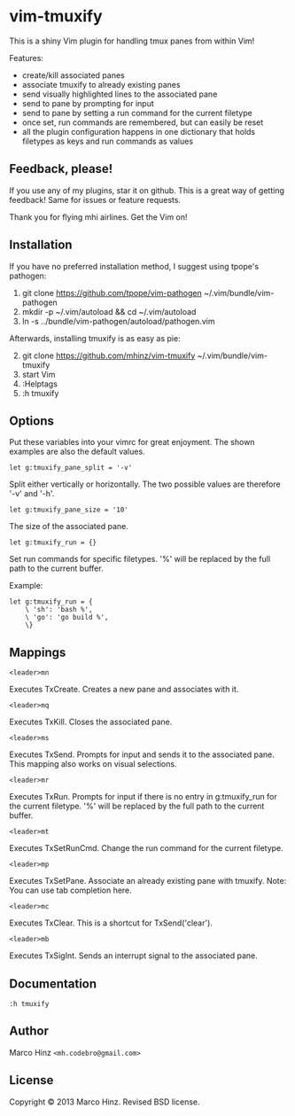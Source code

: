 # vim-tmuxify

This is a shiny Vim plugin for handling tmux panes from within Vim!

Features:

- create/kill associated panes
- associate tmuxify to already existing panes
- send visually highlighted lines to the associated pane
- send to pane by prompting for input
- send to pane by setting a run command for the current filetype
- once set, run commands are remembered, but can easily be reset
- all the plugin configuration happens in one dictionary that holds filetypes as
  keys and run commands as values

## Feedback, please!

If you use any of my plugins, star it on github. This is a great way of getting
feedback! Same for issues or feature requests.

Thank you for flying mhi airlines. Get the Vim on!

## Installation

If you have no preferred installation method, I suggest using tpope's pathogen:

1. git clone https://github.com/tpope/vim-pathogen ~/.vim/bundle/vim-pathogen
1. mkdir -p ~/.vim/autoload && cd ~/.vim/autoload
1. ln -s ../bundle/vim-pathogen/autoload/pathogen.vim

Afterwards, installing tmuxify is as easy as pie:

2. git clone https://github.com/mhinz/vim-tmuxify ~/.vim/bundle/vim-tmuxify
2. start Vim
2. :Helptags
2. :h tmuxify

## Options

Put these variables into your vimrc for great enjoyment. The shown examples
are also the default values.

```vim
let g:tmuxify_pane_split = '-v'
```

Split either vertically or horizontally. The two possible values are therefore
'-v' and '-h'.

```vim
let g:tmuxify_pane_size = '10'
```

The size of the associated pane.

```vim
let g:tmuxify_run = {}
```

Set run commands for specific filetypes. '%' will be replaced by the full path
to the current buffer.

Example:

```vim
let g:tmuxify_run = {
    \ 'sh': 'bash %',
    \ 'go': 'go build %',
    \}
```

## Mappings

```vim
<leader>mn
```

Executes TxCreate. Creates a new pane and associates with it.

```vim
<leader>mq
```

Executes TxKill. Closes the associated pane.

```vim
<leader>ms
```

Executes TxSend. Prompts for input and sends it to the associated pane. This
mapping also works on visual selections.

```vim
<leader>mr
```

Executes TxRun. Prompts for input if there is no entry in g:tmuxify_run for
the current filetype. '%' will be replaced by the full path to the current
buffer.

```vim
<leader>mt
```

Executes TxSetRunCmd. Change the run command for the current filetype.

```vim
<leader>mp
```

Executes TxSetPane. Associate an already existing pane with tmuxify. Note: You
can use tab completion here.

```vim
<leader>mc
```

Executes TxClear. This is a shortcut for TxSend('clear').

```vim
<leader>mb
```

Executes TxSigInt. Sends an interrupt signal to the associated pane.

## Documentation

`:h tmuxify`

## Author

Marco Hinz `<mh.codebro@gmail.com>`

## License

Copyright © 2013 Marco Hinz. Revised BSD license.
